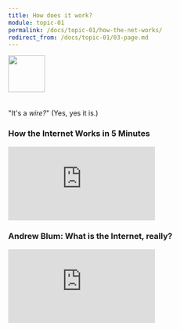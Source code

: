```yaml
---
title: How does it work?
module: topic-01
permalink: /docs/topic-01/how-the-net-works/
redirect_from: /docs/topic-01/03-page.md
---
```


<img src="./../../../img/arrow-divider.svg" style="width: 75px; border: none; margin: 0px 0 20px 0" />

"It's a _wire?_" (Yes, yes it is.)



### How the Internet Works in 5 Minutes

<div class="embed-responsive embed-responsive-16by9"><iframe class="embed-responsive-item" src="https://www.youtube.com/embed/7_LPdttKXPc" frameborder="0" allowfullscreen></iframe></div>



### Andrew Blum: What is the Internet, really?

<div class="embed-responsive embed-responsive-16by9"><iframe class="embed-responsive-item" src="https://www.youtube.com/embed/XE_FPEFpHt4" frameborder="0" allowfullscreen></iframe></div>
